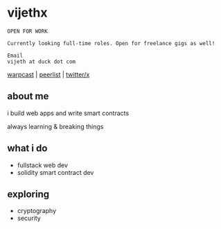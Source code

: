 # vijethx


```
OPEN FOR WORK

Currently looking full-time roles. Open for freelance gigs as well!

Email
vijeth at duck dot com
```

[warpcast](https://warpcast.com/vijethx) | [peerlist](https://peerlist.com/vijethx) | [twitter/x](https://x.com/vijethx)


## about me
i build web apps and write smart contracts

always learning & breaking things

## what i do
- fullstack web dev
- solidity smart contract dev

## exploring
- cryptography
- security

<!-- ## blog/articles
- [Pop!_OS Power Tricks: The Art of Automatic Profile Switching](https://peerlist.io/vijethx/articles/popos-automatic-profile-switching) */
-->


